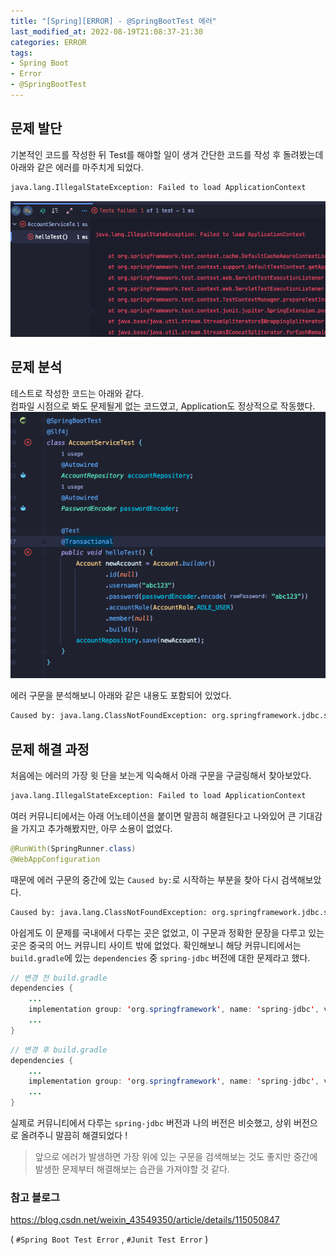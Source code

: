 ```yaml
---
title: "[Spring][ERROR] - @SpringBootTest 에러"
last_modified_at: 2022-08-19T21:08:37-21:30
categories: ERROR
tags:
- Spring Boot
- Error
- @SpringBootTest
---
```


## 문제 발단
기본적인 코드를 작성한 뒤 Test를 해야할 일이 생겨 간단한 코드를 작성 후 돌려봤는데 아래와 같은 에러를 마주치게 되었다.<br>

```bash
java.lang.IllegalStateException: Failed to load ApplicationContext
```

![](assets/images/posts/spring-boot-test-error/test-error.png)

## 문제 분석
테스트로 작성한 코드는 아래와 같다.<br>
컴파일 시점으로 봐도 문제될게 없는 코드였고, Application도 정상적으로 작동했다.
![](assets/images/posts/spring-boot-test-error/test-code-example.png)

에러 구문을 분석해보니 아래와 같은 내용도 포함되어 있었다.

```bash
Caused by: java.lang.ClassNotFoundException: org.springframework.jdbc.support.JdbcTransactionManager
```

## 문제 해결 과정

처음에는 에러의 가장 윗 단을 보는게 익숙해서 아래 구문을 구글링해서 찾아보았다.

```bash
java.lang.IllegalStateException: Failed to load ApplicationContext
```

여러 커뮤니티에서는 아래 어노테이션을 붙이면 말끔히 해결된다고 나와있어 큰 기대감을 가지고 추가해봤지만, 아무 소용이 없었다.

```java
@RunWith(SpringRunner.class)
@WebAppConfiguration
```

때문에 에러 구문의 중간에 있는 `Caused by:`로 시작하는 부분을 찾아 다시 검색해보았다.

```bash
Caused by: java.lang.ClassNotFoundException: org.springframework.jdbc.support.JdbcTransactionManager
```

아쉽게도 이 문제를 국내에서 다루는 곳은 없었고, 이 구문과 정확한 문장을 다루고 있는 곳은 중국의 어느 커뮤니티 사이트 밖에 없었다.
확인해보니 해당 커뮤니티에서는 `build.gradle`에 있는 `dependencies` 중 `spring-jdbc` 버전에 대한 문제라고 했다. <br>

```java
// 변경 전 build.gradle
dependencies {
    ...
    implementation group: 'org.springframework', name: 'spring-jdbc', version: '5.2.3.RELEASE'
    ...
}
```

```java
// 변경 후 build.gradle
dependencies {
    ...
    implementation group: 'org.springframework', name: 'spring-jdbc', version: '5.3.4'
    ...
}
```

실제로 커뮤니티에서 다루는 `spring-jdbc` 버전과 나의 버전은 비슷했고, 상위 버전으로 올려주니 말끔히 해결되었다 !

> 앞으로 에러가 발생하면 가장 위에 있는 구문을 검색해보는 것도 좋지만 중간에 발생한 문제부터 해결해보는 습관을 가져야할 것 같다.

### 참고 블로그
https://blog.csdn.net/weixin_43549350/article/details/115050847

( `#Spring Boot Test Error` ,  `#Junit Test Error` )